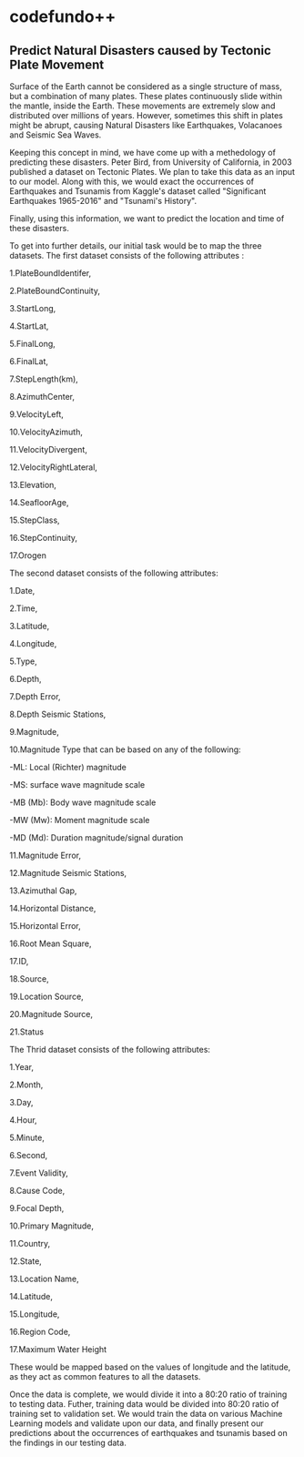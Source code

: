 # codefundo++
## Predict Natural Disasters caused by Tectonic Plate Movement

Surface of the Earth cannot be considered as a single structure of mass, but a combination of many plates. These plates continuously slide within the mantle, inside the Earth. These movements are extremely slow and distributed over millions of years. However, sometimes this shift in plates might be abrupt, causing Natural Disasters like Earthquakes, Volacanoes and Seismic Sea Waves. 

Keeping this concept in mind, we have come up with a methedology of predicting these disasters. Peter Bird, from University of California, in 2003 published a dataset on Tectonic Plates. We plan to take this data as an input to our model. Along with this, we would exact the occurrences of Earthquakes and Tsunamis from Kaggle's dataset called "Significant Earthquakes 1965-2016" and "Tsunami's History".

Finally, using this information, we want to predict the location and time of these disasters.

To get into further details, our initial task would be to map the three datasets. The first dataset consists of the following attributes : 

1.PlateBoundIdentifer,

2.PlateBoundContinuity,

3.StartLong,

4.StartLat,

5.FinalLong,

6.FinalLat,

7.StepLength(km),

8.AzimuthCenter,

9.VelocityLeft,

10.VelocityAzimuth,

11.VelocityDivergent,

12.VelocityRightLateral,

13.Elevation,

14.SeafloorAge,

15.StepClass,

16.StepContinuity,

17.Orogen

The second dataset consists of the following attributes:

1.Date,

2.Time,

3.Latitude,

4.Longitude,

5.Type,

6.Depth,

7.Depth Error,

8.Depth Seismic Stations,

9.Magnitude,

10.Magnitude Type that can be based on any of the following:

  -ML: Local (Richter) magnitude
  
  -MS: surface wave magnitude scale
  
  -MB (Mb): Body wave magnitude scale
 
  -MW (Mw): Moment magnitude scale
  
  -MD (Md): Duration magnitude/signal duration
  
11.Magnitude Error,

12.Magnitude Seismic Stations,

13.Azimuthal Gap,

14.Horizontal Distance,

15.Horizontal Error,

16.Root Mean Square,

17.ID,

18.Source,

19.Location Source,

20.Magnitude Source,

21.Status

The Thrid dataset consists of the following attributes: 

1.Year,

2.Month,

3.Day,

4.Hour,

5.Minute,

6.Second,

7.Event Validity,

8.Cause Code,

9.Focal Depth,

10.Primary Magnitude,

11.Country,

12.State,

13.Location Name,

14.Latitude,

15.Longitude,

16.Region Code,

17.Maximum Water Height

These would be mapped based on the values of longitude and the latitude, as they act as common features to all the datasets.

Once the data is complete, we would divide it into a 80:20 ratio of training to testing data. Futher, training data would be divided into 80:20 ratio of training set to validation set. We would train the data on various Machine Learning models and validate upon our data, and finally present our predictions about the occurrences of earthquakes and tsunamis based on the findings in our testing data.
